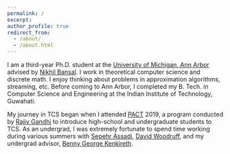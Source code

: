 ```yaml
---
permalink: /
excerpt: 
author_profile: true
redirect_from: 
  - /about/
  - /about.html
---
```

I am a third-year Ph.D. student at the [University of Michigan, Ann Arbor](https://theory.engin.umich.edu/) advised by [Nikhil Bansal](https://bansal.engin.umich.edu/).  I work in theoretical computer science and discrete math. I enjoy thinking about problems in approximation algorithms, streaming, etc.  Before coming to Ann Arbor, I completed my B. Tech. in Computer Science and Engineering at the Indian Institute of Technology, Guwahati. 


My journey in TCS began when I attended [PACT](https://algorithmicthinking.org/) 2019, a program conducted by [Rajiv Gandhi](https://crab.rutgers.edu/users/rajivg/) to introduce high-school and undergraduate students to TCS. As an undergrad, I was extremely fortunate to spend time working during various summers with [Sepehr Assadi](https://sepehr.assadi.info/), [David Woodruff](https://www.cs.cmu.edu/~dwoodruf/), and my undergrad advisor, [Benny George Kenkireth](https://www.iitg.ac.in/ben/). 


